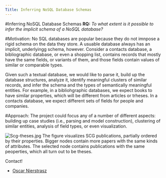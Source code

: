 ```yaml
---
Title: Inferring NoSQL Database Schemas
---
```

#Inferring NoSQL Database Schemas
**RQ:** *To what extent is it possible to infer the implicit schema of a NoSQL database?*

#Motivation:
No SQL databases are popular because they do not imnpose a rigid schema on the data they store. A usuable database always has an implicit, underlyingg schema, however. Consider a contacts database, a bibliographic database, or even a shopping list, contains records that mostly have the same fields, or variants of them, and those fields contain values of similar or comparable types.

Given such a textual database, we would like to parse it, build up the database structures, analyze it, identify meaningful clusters of similar records, and infer the schema and the types of semantically meaningful entities. For example, in a bibliohgraphic databases, we expect books to have similar properties, which will be different from articles or trheses. In a contacts database, we expect different sets of fields for people and companies.

#Approach:
The project could focus any of a number of different aspects: building up case studies (i.e., parsing and model construction), clustering of similar entities, analysis of field types, or even visualization.

![Scg-theses.jpg](%assets_url%/files/3b/2o44fi06cvck092mrkcshg9yri21r0/scg-theses.jpg) The figure visualizes SCG publications, partially ordered by their properties. Bigger nodes contain more papers with the same kinds of attributes. The selected node contains publications with the same peoperties, which all turn out to be theses.

Contact!

-  [Oscar Nierstrasz](%base_url%/staff/oscar)
